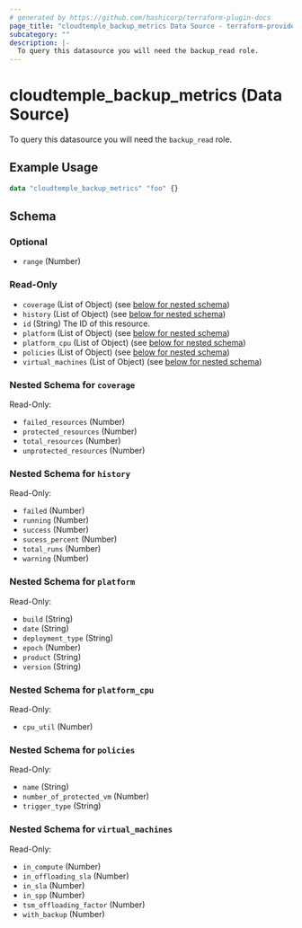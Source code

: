 ```yaml
---
# generated by https://github.com/hashicorp/terraform-plugin-docs
page_title: "cloudtemple_backup_metrics Data Source - terraform-provider-cloudtemple"
subcategory: ""
description: |-
  To query this datasource you will need the backup_read role.
---
```


# cloudtemple_backup_metrics (Data Source)

To query this datasource you will need the `backup_read` role.

## Example Usage

```terraform
data "cloudtemple_backup_metrics" "foo" {}
```

<!-- schema generated by tfplugindocs -->
## Schema

### Optional

- `range` (Number)

### Read-Only

- `coverage` (List of Object) (see [below for nested schema](#nestedatt--coverage))
- `history` (List of Object) (see [below for nested schema](#nestedatt--history))
- `id` (String) The ID of this resource.
- `platform` (List of Object) (see [below for nested schema](#nestedatt--platform))
- `platform_cpu` (List of Object) (see [below for nested schema](#nestedatt--platform_cpu))
- `policies` (List of Object) (see [below for nested schema](#nestedatt--policies))
- `virtual_machines` (List of Object) (see [below for nested schema](#nestedatt--virtual_machines))

<a id="nestedatt--coverage"></a>
### Nested Schema for `coverage`

Read-Only:

- `failed_resources` (Number)
- `protected_resources` (Number)
- `total_resources` (Number)
- `unprotected_resources` (Number)


<a id="nestedatt--history"></a>
### Nested Schema for `history`

Read-Only:

- `failed` (Number)
- `running` (Number)
- `success` (Number)
- `sucess_percent` (Number)
- `total_runs` (Number)
- `warning` (Number)


<a id="nestedatt--platform"></a>
### Nested Schema for `platform`

Read-Only:

- `build` (String)
- `date` (String)
- `deployment_type` (String)
- `epoch` (Number)
- `product` (String)
- `version` (String)


<a id="nestedatt--platform_cpu"></a>
### Nested Schema for `platform_cpu`

Read-Only:

- `cpu_util` (Number)


<a id="nestedatt--policies"></a>
### Nested Schema for `policies`

Read-Only:

- `name` (String)
- `number_of_protected_vm` (Number)
- `trigger_type` (String)


<a id="nestedatt--virtual_machines"></a>
### Nested Schema for `virtual_machines`

Read-Only:

- `in_compute` (Number)
- `in_offloading_sla` (Number)
- `in_sla` (Number)
- `in_spp` (Number)
- `tsm_offloading_factor` (Number)
- `with_backup` (Number)


